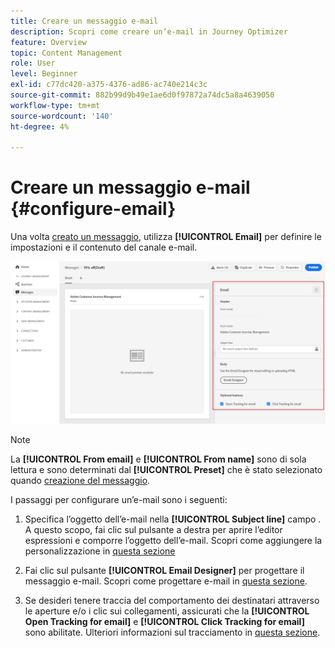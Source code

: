 ```yaml
---
title: Creare un messaggio e-mail
description: Scopri come creare un’e-mail in Journey Optimizer
feature: Overview
topic: Content Management
role: User
level: Beginner
exl-id: c77dc420-a375-4376-ad86-ac740e214c3c
source-git-commit: 882b99d9b49e1ae6d0f97872a74dc5a8a4639050
workflow-type: tm+mt
source-wordcount: '140'
ht-degree: 4%

---
```


# Creare un messaggio e-mail {#configure-email}

Una volta [creato un messaggio](create-message.md), utilizza **[!UICONTROL Email]** per definire le impostazioni e il contenuto del canale e-mail.

![](assets/emails-configuration.png)

>[!NOTE]
>
>La **[!UICONTROL From email]** e **[!UICONTROL From name]** sono di sola lettura e sono determinati dal **[!UICONTROL Preset]** che è stato selezionato quando [creazione del messaggio](create-message.md).

I passaggi per configurare un’e-mail sono i seguenti:

1. Specifica l’oggetto dell’e-mail nella **[!UICONTROL Subject line]** campo . A questo scopo, fai clic sul pulsante a destra per aprire l’editor espressioni e comporre l’oggetto dell’e-mail. Scopri come aggiungere la personalizzazione in [questa sezione](../personalization/personalize.md)

1. Fai clic sul pulsante **[!UICONTROL Email Designer]** per progettare il messaggio e-mail. Scopri come progettare e-mail in [questa sezione](design-emails.md).

1. Se desideri tenere traccia del comportamento dei destinatari attraverso le aperture e/o i clic sui collegamenti, assicurati che la **[!UICONTROL Open Tracking for email]** e **[!UICONTROL Click Tracking for email]** sono abilitate. Ulteriori informazioni sul tracciamento in [questa sezione](message-tracking.md).
